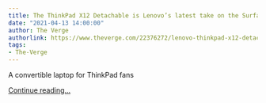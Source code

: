 ```yaml
---
title: The ThinkPad X12 Detachable is Lenovo’s latest take on the Surface Pro
date: "2021-04-13 14:00:00"
author: The Verge
authorlink: https://www.theverge.com/22376272/lenovo-thinkpad-x12-detachable-review
tags:
- The-Verge
---
```

<p>A convertible laptop for ThinkPad fans</p>
  <p>
    <a href="https://www.theverge.com/22376272/lenovo-thinkpad-x12-detachable-review">Continue reading&hellip;</a>
  </p>